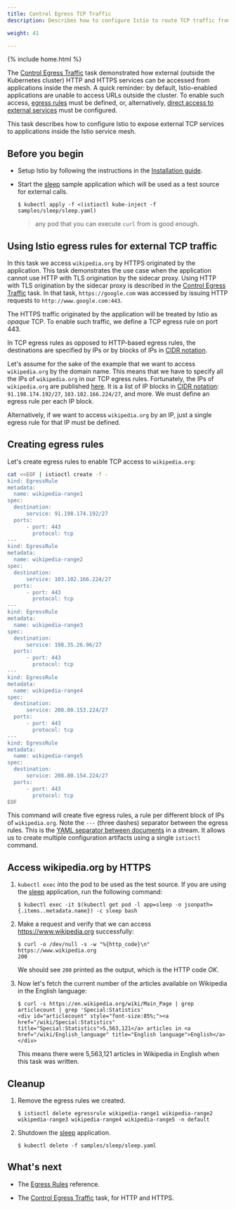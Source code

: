 ```yaml
---
title: Control Egress TCP Traffic
description: Describes how to configure Istio to route TCP traffic from services in the mesh to external services.

weight: 41

---
```

{% include home.html %}

The [Control Egress Traffic]({{home}}/docs/tasks/traffic-management/egress.html) task demonstrated how external (outside the Kubernetes cluster) HTTP and HTTPS services can be accessed from applications inside the mesh. A quick reminder: by default, Istio-enabled applications are unable to access URLs outside the cluster. To enable such access, [egress rules]({{home}}/docs/reference/config/istio.routing.v1alpha1.html#EgressRule) must be defined, or, alternatively, [direct access to external services]({{home}}/docs/tasks/traffic-management/egress.html#calling-external-services-directly) must be configured.

This task describes how to configure Istio to expose external TCP services to applications inside the Istio service mesh.

## Before you begin

* Setup Istio by following the instructions in the
  [Installation guide]({{home}}/docs/setup/).

*   Start the [sleep](https://github.com/istio/istio/tree/master/samples/sleep) sample application which will be used as a test source for external calls.

    ```command
    $ kubectl apply -f <(istioctl kube-inject -f samples/sleep/sleep.yaml)
    ```

    > any pod that you can execute `curl` from is good enough.

## Using Istio egress rules for external TCP traffic

In this task we access `wikipedia.org` by HTTPS originated by the application. This task demonstrates the use case when the application cannot use HTTP with TLS origination by the sidecar proxy. Using HTTP with TLS origination by the sidecar proxy is described in the [Control Egress Traffic]({{home}}/docs/tasks/traffic-management/egress.html) task. In that task, `https://google.com` was accessed by issuing HTTP requests to `http://www.google.com:443`.

The HTTPS traffic originated by the application will be treated by Istio as _opaque_ TCP. To enable such traffic, we define a TCP egress rule on port 443.

In TCP egress rules as opposed to HTTP-based egress rules, the destinations are specified by IPs or by blocks of IPs in [CIDR notation](https://tools.ietf.org/html/rfc2317).

Let's assume for the sake of the example that we want to access `wikipedia.org` by the domain name. This means that we have to specify all the IPs of `wikipedia.org` in our TCP egress rules. Fortunately, the IPs of `wikipedia.org` are published [here]( https://www.mediawiki.org/wiki/Wikipedia_Zero/IP_Addresses). It is a list of IP blocks in [CIDR notation](https://tools.ietf.org/html/rfc2317): `91.198.174.192/27`, `103.102.166.224/27`, and more. We must define an egress rule per each IP block.

Alternatively, if we want to access `wikipedia.org` by an IP, just a single egress rule for that IP must be defined.

## Creating egress rules

Let's create egress rules to enable TCP access to `wikipedia.org`:

```bash
cat <<EOF | istioctl create -f -
kind: EgressRule
metadata:
  name: wikipedia-range1
spec:
  destination:
      service: 91.198.174.192/27
  ports:
      - port: 443
        protocol: tcp
---
kind: EgressRule
metadata:
  name: wikipedia-range2
spec:
  destination:
      service: 103.102.166.224/27
  ports:
      - port: 443
        protocol: tcp
---
kind: EgressRule
metadata:
  name: wikipedia-range3
spec:
  destination:
      service: 198.35.26.96/27
  ports:
      - port: 443
        protocol: tcp
---
kind: EgressRule
metadata:
  name: wikipedia-range4
spec:
  destination:
      service: 208.80.153.224/27
  ports:
      - port: 443
        protocol: tcp
---
kind: EgressRule
metadata:
  name: wikipedia-range5
spec:
  destination:
      service: 208.80.154.224/27
  ports:
      - port: 443
        protocol: tcp
EOF
```

This command will create five egress rules, a rule per different block of IPs of `wikipedia.org`. Note the `---` (three dashes) separator between the egress rules. This is the
[YAML separator between documents](http://yaml.org/spec/1.2/spec.html#id2760395) in a stream. It allows us to create multiple configuration artifacts using
a single `istioctl` command.

## Access wikipedia.org by HTTPS

1.  `kubectl exec` into the pod to be used as the test source. If you are using the [sleep](https://github.com/istio/istio/tree/master/samples/sleep) application, run the following command:

    ```command
    $ kubectl exec -it $(kubectl get pod -l app=sleep -o jsonpath={.items..metadata.name}) -c sleep bash
    ```

1.  Make a request and verify that we can access https://www.wikipedia.org successfully:

    ```command
    $ curl -o /dev/null -s -w "%{http_code}\n" https://www.wikipedia.org
    200
    ```

    We should see `200` printed as the output, which is the HTTP code _OK_.

1.  Now let's fetch the current number of the articles available on Wikipedia in the English language:

    ```command
    $ curl -s https://en.wikipedia.org/wiki/Main_Page | grep articlecount | grep 'Special:Statistics'
    <div id="articlecount" style="font-size:85%;"><a href="/wiki/Special:Statistics" title="Special:Statistics">5,563,121</a> articles in <a  href="/wiki/English_language" title="English language">English</a></div>
    ```

    This means there were 5,563,121 articles in Wikipedia in English when this task was written.

## Cleanup

1.  Remove the egress rules we created.

    ```command
    $ istioctl delete egressrule wikipedia-range1 wikipedia-range2 wikipedia-range3 wikipedia-range4 wikipedia-range5 -n default
    ```

1.  Shutdown the [sleep](https://github.com/istio/istio/tree/master/samples/sleep) application.

    ```command
    $ kubectl delete -f samples/sleep/sleep.yaml
    ```

## What's next

* The [Egress Rules]({{home}}/docs/concepts/traffic-management/rules-configuration.html#egress-rules) reference.

* The [Control Egress Traffic]({{home}}/docs/tasks/traffic-management/egress.html) task, for HTTP and HTTPS.
